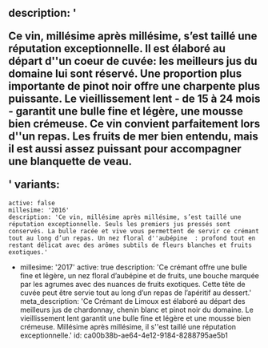description: '<p>Ce vin, millésime après millésime, s’est taillé une réputation exceptionnelle. Il est élaboré au départ d''un coeur de cuvée: les meilleurs jus du domaine lui sont réservé. Une proportion plus importante de pinot noir offre une charpente plus puissante. Le vieillissement lent - de 15 à 24 mois - garantit une bulle fine et légère, une mousse bien crémeuse. Ce vin convient parfaitement lors d''un repas. Les fruits de mer bien entendu, mais il est aussi assez puissant pour accompagner une blanquette de veau.</p>'
variants:
  -
    active: false
    millesime: '2016'
    description: 'Ce vin, millésime après millésime, s’est taillé une réputation exceptionnelle. Seuls les premiers jus pressés sont conservés. La bulle racée et vive vous permettent de servir ce crémant tout au long d’un repas. Un nez floral d''aubépine  : profond tout en restant délicat avec des arômes subtils de fleurs blanches et fruits exotiques.'
  -
    millesime: '2017'
    active: true
    description: 'Ce crémant offre une bulle fine et légère, un nez floral d’aubépine et de fruits, une bouche marquée par les agrumes avec des nuances de fruits exotiques. Cette tête de cuvée peut être servie tout au long d’un repas de l’apéritif au dessert.'
meta_description: 'Ce Crémant de Limoux est élaboré au départ des meilleurs jus de chardonnay, chenin blanc et pinot noir du domaine. Le vieillissement lent garantit une bulle fine et légère et une mousse bien crémeuse. Millésime après millésime, il s''est taillé une réputation exceptionnelle.'
id: ca00b38b-ae64-4e12-9184-8288795ae5b1

